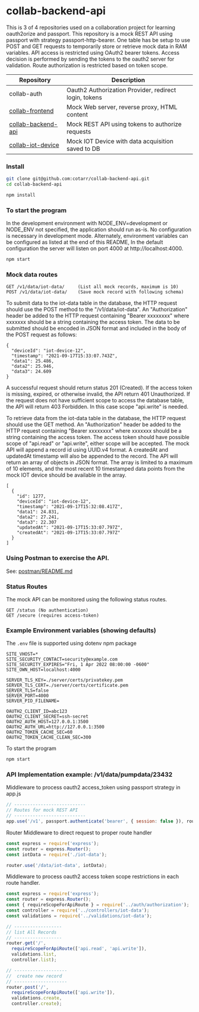 # collab-backend-api

This is 3 of 4 repositories used on a collaboration project for learning oauth2orize and passport.
This repository is a mock REST API using passport with strategy passport-http-bearer.
One table has be setup to use POST and GET requests to temporarily store or retrieve mock data in RAM variables.
API access is restricted using OAuth2 bearer tokens. Access decision is
performed by sending the tokens to the oauth2 server for validation.
Route authorization is restricted based on token scope.

|                        Repository                                  |                   Description                         |
| ------------------------------------------------------------------ | ----------------------------------------------------- |
| collab-auth                                                        | Oauth2 Authorization Provider, redirect login, tokens |
| [collab-frontend](https://github.com/cotarr/collab-frontend)       | Mock Web server, reverse proxy, HTML content          |
| [collab-backend-api](https://github.com/cotarr/collab-backend-api) | Mock REST API using tokens to authorize requests      |
| [collab-iot-device](https://github.com/cotarr/collab-iot-device)   | Mock IOT Device with data acquisition saved to DB     |



### Install

```bash
git clone git@github.com:cotarr/collab-backend-api.git
cd collab-backend-api

npm install

```

### To start the program

In the development environment with NODE_ENV=development or NODE_ENV not specified,
the application should run as-is. No configuration is necessary in development mode.
Alternately, environment variables can be configured as listed at the end of this README,
In the default configuration the server will listen on port 4000 at http://localhost:4000.

```bash
npm start
```

### Mock data routes
```
GET /v1/data/iot-data/     (List all mock records, maximum is 10)
POST /v1/data/iot-data/    (Save mock record with following schema)
```

To submit data to the iot-data table in the database, the HTTP request should
use the POST method to the "/v1/data/iot-data". An "Authorization" header be added to the HTTP request
containing "Bearer xxxxxxxx" where xxxxxxx should be a string containing the access token.
The data to be submitted should be encoded in JSON format and included
in the body of the POST request as follows:

```
{
  "deviceId": "iot-device-12",
  "timestamp": "2021-09-17T15:33:07.743Z",
  "data1": 25.486,
  "data2": 25.946,
  "data3": 24.609
}  
```

A successful request should return status 201 (Created). If the access token is missing,
expired, or otherwise invalid, the API return 401 Unauthorized. If the request does not
have sufficient scope to access the database table, the API will return 403 Forbidden.
In this case scope "api.write" is needed.

To retrieve data from the iot-data table in the database, the HTTP request should
use the GET method. An "Authorization" header be added to the HTTP request
containing "Bearer xxxxxxxx" where xxxxxxx should be a string containing the access token.
The access token should have possible scope of "api.read" or "api.write", either scope will be accepted.
The mock API will append a record id using UUID.v4 format.
A createdAt and updatedAt timestamp will also be appended to the record.
The API will return an array of objects in JSON format.
The array is limited to a maximum of 10 elements, and the most recent 10
timestamped data points from the mock IOT device should be available in the array.

```
[
  {
    "id": 1277,
    "deviceId": "iot-device-12",
    "timestamp": "2021-09-17T15:32:08.417Z",
    "data1": 24.831,
    "data2": 27.241,
    "data3": 22.307
    "updatedAt": "2021-09-17T15:33:07.797Z",
    "createdAt": "2021-09-17T15:33:07.797Z"
  }
]
```

### Using Postman to exercise the API.

See: [postman/README.md](postman/README.md)

### Status Routes

The mock API can be monitored using the following status routes.

```
GET /status (No authentication)
GET /secure (requires access-token)
```

### Example Environment variables (showing defaults)

The `.env` file is supported using dotenv npm package

```
SITE_VHOST=*
SITE_SECURITY_CONTACT=security@example.com
SITE_SECURITY_EXPIRES="Fri, 1 Apr 2022 08:00:00 -0600"
SITE_OWN_HOST=localhost:4000

SERVER_TLS_KEY=./server/certs/privatekey.pem
SERVER_TLS_CERT=./server/certs/certificate.pem
SERVER_TLS=false
SERVER_PORT=4000
SERVER_PID_FILENAME=

OAUTH2_CLIENT_ID=abc123
OAUTH2_CLIENT_SECRET=ssh-secret
OAUTH2_AUTH_HOST=127.0.0.1:3500
OAUTH2_AUTH_URL=http://127.0.0.1:3500
OAUTH2_TOKEN_CACHE_SEC=60
OAUTH2_TOKEN_CACHE_CLEAN_SEC=300
```

To start the program
```bash
npm start
```
### API Implementation example:  /v1/data/pumpdata/23432

Middleware to process oauth2 access_token using passport strategy in app.js

```js
// ---------------------------
// Routes for mock REST API
// ---------------------------
app.use('/v1', passport.authenticate('bearer', { session: false }), routes);
```

Router Middleware to direct request to proper route handler

```js
const express = require('express');
const router = express.Router();
const iotData = require('./iot-data');

router.use('/data/iot-data', iotData);
```

Middleware to process oauth2 access token scope restrictions in each route handler.

```js
const express = require('express');
const router = express.Router();
const { requireScopeForApiRoute } = require('../auth/authorization');
const controller = require('../controllers/iot-data');
const validations = require('../validations/iot-data');

// ------------------
// list All Records
// ------------------
router.get('/',
  requireScopeForApiRoute(['api.read', 'api.write']),
  validations.list,
  controller.list);

// --------------------
//  create new record
// --------------------
router.post('/',
  requireScopeForApiRoute(['api.write']),
  validations.create,
  controller.create);
```
